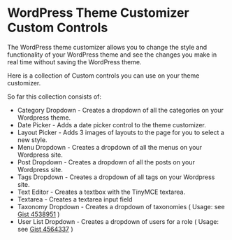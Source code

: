 # WordPress Theme Customizer Custom Controls

The WordPress theme customizer allows you to change the style and functionality of your WordPress theme and see the changes you make in real time without saving the WordPress theme.

Here is a collection of Custom controls you can use on your theme customizer.

So far this collection consists of:

- Category Dropdown  - Creates a dropdown of all the categories on your Wordpress theme.
- Date Picker        - Adds a date picker control to the theme customizer.
- Layout Picker      - Adds 3 images of layouts to the page for you to select a new style.
- Menu Dropdown      - Creates a dropdown of all the menus on your Wordpress site.
- Post Dropdown      - Creates a dropdown of all the posts on your Wordpress site.
- Tags Dropdown      - Creates a dropdown of all tags on your Wordpress site.
- Text Editor        - Creates a textbox with the TinyMCE textarea.
- Textarea           - Creates a textarea input field
- Taxonomy Dropdown  - Creates a dropdown of taxonomies ( Usage: see [Gist 4538951](https://gist.github.com/4538951) )
- User List Dropdown - Creates a dropdown of users for a role ( Usage: see [Gist 4564337](https://gist.github.com/4564337) )
